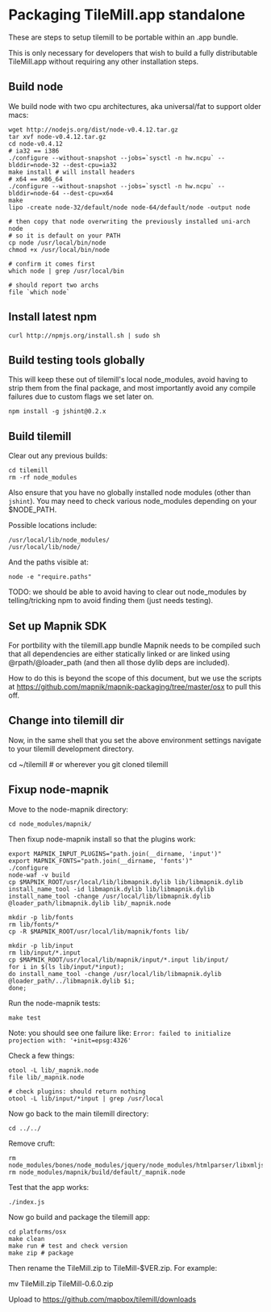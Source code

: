 # Packaging TileMill.app standalone

These are steps to setup tilemill to be portable within an .app bundle.

This is only necessary for developers that wish to build a fully
distributable TileMill.app without requiring any other installation steps.


## Build node

We build node with two cpu architectures, aka universal/fat to support older macs:

    wget http://nodejs.org/dist/node-v0.4.12.tar.gz
    tar xvf node-v0.4.12.tar.gz
    cd node-v0.4.12
    # ia32 == i386
    ./configure --without-snapshot --jobs=`sysctl -n hw.ncpu` --blddir=node-32 --dest-cpu=ia32
    make install # will install headers
    # x64 == x86_64
    ./configure --without-snapshot --jobs=`sysctl -n hw.ncpu` --blddir=node-64 --dest-cpu=x64
    make
    lipo -create node-32/default/node node-64/default/node -output node
    
    # then copy that node overwriting the previously installed uni-arch node
    # so it is default on your PATH
    cp node /usr/local/bin/node
    chmod +x /usr/local/bin/node
    
    # confirm it comes first
    which node | grep /usr/local/bin
    
    # should report two archs
    file `which node`


## Install latest npm

    curl http://npmjs.org/install.sh | sudo sh


## Build testing tools globally

This will keep these out of tilemill's local node_modules, avoid having to strip them
from the final package, and most importantly avoid any compile failures due to
custom flags we set later on.

    npm install -g jshint@0.2.x


## Build tilemill

Clear out any previous builds:

    cd tilemill
    rm -rf node_modules

Also ensure that you have no globally installed node modules (other than `jshint`).
You may need to check various node_modules depending on your $NODE_PATH.

Possible locations include:

    /usr/local/lib/node_modules/
    /usr/local/lib/node/

And the paths visible at:

    node -e "require.paths"

TODO: we should be able to avoid having to clear out node_modules by telling/tricking
npm to avoid finding them (just needs testing).


## Set up Mapnik SDK

For portbility with the tilemill.app bundle Mapnik needs to be compiled such that
all dependencies are either statically linked or are linked using @rpath/@loader_path
(and then all those dylib deps are included).

How to do this is beyond the scope of this document, but we use the scripts at <https://github.com/mapnik/mapnik-packaging/tree/master/osx> to pull this off.


## Change into tilemill dir

Now, in the same shell that you set the above environment settings
navigate to your tilemill development directory.

   cd ~/tilemill # or wherever you git cloned tilemill


## Fixup node-mapnik


Move to the node-mapnik directory:

    cd node_modules/mapnik/


Then fixup node-mapnik install so that the plugins work:

    export MAPNIK_INPUT_PLUGINS="path.join(__dirname, 'input')"
    export MAPNIK_FONTS="path.join(__dirname, 'fonts')"
    ./configure
    node-waf -v build
    cp $MAPNIK_ROOT/usr/local/lib/libmapnik.dylib lib/libmapnik.dylib
    install_name_tool -id libmapnik.dylib lib/libmapnik.dylib
    install_name_tool -change /usr/local/lib/libmapnik.dylib @loader_path/libmapnik.dylib lib/_mapnik.node

    mkdir -p lib/fonts
    rm lib/fonts/*
    cp -R $MAPNIK_ROOT/usr/local/lib/mapnik/fonts lib/
    
    mkdir -p lib/input
    rm lib/input/*.input
    cp $MAPNIK_ROOT/usr/local/lib/mapnik/input/*.input lib/input/
    for i in $(ls lib/input/*input);
    do install_name_tool -change /usr/local/lib/libmapnik.dylib @loader_path/../libmapnik.dylib $i;
    done;


Run the node-mapnik tests:

    make test

Note: you should see one failure like: `Error: failed to initialize projection with: '+init=epsg:4326'`

Check a few things:

    otool -L lib/_mapnik.node
    file lib/_mapnik.node

    # check plugins: should return nothing
    otool -L lib/input/*input | grep /usr/local


Now go back to the main tilemill directory:

    cd ../../


Remove cruft:

    rm node_modules/bones/node_modules/jquery/node_modules/htmlparser/libxmljs.node
    rm node_modules/mapnik/build/default/_mapnik.node


Test that the app works:

    ./index.js


Now go build and package the tilemill app:

    cd platforms/osx
    make clean
    make run # test and check version
    make zip # package

Then rename the TileMill.zip to TileMill-$VER.zip. For example:

   mv TileMill.zip TileMill-0.6.0.zip

Upload to https://github.com/mapbox/tilemill/downloads
